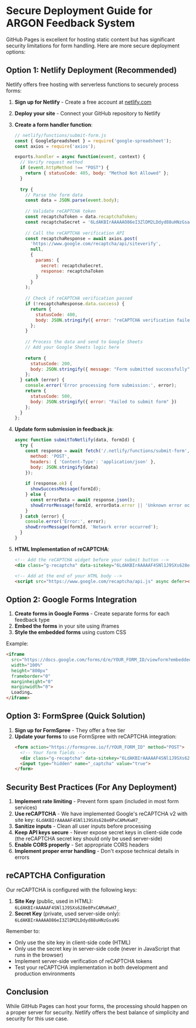 # Secure Deployment Guide for ARGON Feedback System

GitHub Pages is excellent for hosting static content but has significant security limitations for form handling. Here are more secure deployment options:

## Option 1: Netlify Deployment (Recommended)

Netlify offers free hosting with serverless functions to securely process forms:

1. **Sign up for Netlify** - Create a free account at [netlify.com](https://www.netlify.com/)

2. **Deploy your site** - Connect your GitHub repository to Netlify

3. **Create a form handler function**:
   ```js
   // netlify/functions/submit-form.js
   const { GoogleSpreadsheet } = require('google-spreadsheet');
   const axios = require('axios');
   
   exports.handler = async function(event, context) {
     // Verify request method
     if (event.httpMethod !== "POST") {
       return { statusCode: 405, body: "Method Not Allowed" };
     }
     
     try {
       // Parse the form data
       const data = JSON.parse(event.body);
       
       // Validate reCAPTCHA token
       const recaptchaToken = data.recaptchaToken;
       const recaptchaSecret = '6LdAKBIrAAAAAO86eI3ZlDM2LDdyd88uHNzGsa9G';
       
       // Call the reCAPTCHA verification API
       const recaptchaResponse = await axios.post(
         'https://www.google.com/recaptcha/api/siteverify',
         null,
         {
           params: {
             secret: recaptchaSecret,
             response: recaptchaToken
           }
         }
       );
       
       // Check if reCAPTCHA verification passed
       if (!recaptchaResponse.data.success) {
         return {
           statusCode: 400,
           body: JSON.stringify({ error: "reCAPTCHA verification failed" })
         };
       }
       
       // Process the data and send to Google Sheets
       // Add your Google Sheets logic here
       
       return {
         statusCode: 200,
         body: JSON.stringify({ message: "Form submitted successfully" })
       };
     } catch (error) {
       console.error('Error processing form submission:', error);
       return {
         statusCode: 500,
         body: JSON.stringify({ error: "Failed to submit form" })
       };
     }
   };
   ```

4. **Update form submission in feedback.js**:
   ```js
   async function submitToNetlify(data, formId) {
     try {
       const response = await fetch('/.netlify/functions/submit-form', {
         method: 'POST',
         headers: { 'Content-Type': 'application/json' },
         body: JSON.stringify(data)
       });
       
       if (response.ok) {
         showSuccessMessage(formId);
       } else {
         const errorData = await response.json();
         showErrorMessage(formId, errorData.error || 'Unknown error occurred');
       }
     } catch (error) {
       console.error('Error:', error);
       showErrorMessage(formId, 'Network error occurred');
     }
   }
   ```

5. **HTML Implementation of reCAPTCHA**:
   ```html
   <!-- Add the reCAPTCHA widget before your submit button -->
   <div class="g-recaptcha" data-sitekey="6LdAKBIrAAAAAF4SNl1J9SXs628e0PxCAMvKwH7_"></div>
   
   <!-- Add at the end of your HTML body -->
   <script src="https://www.google.com/recaptcha/api.js" async defer></script>
   ```

## Option 2: Google Forms Integration

1. **Create forms in Google Forms** - Create separate forms for each feedback type
2. **Embed the forms** in your site using iframes
3. **Style the embedded forms** using custom CSS

Example:
```html
<iframe 
  src="https://docs.google.com/forms/d/e/YOUR_FORM_ID/viewform?embedded=true" 
  width="100%" 
  height="800px" 
  frameborder="0" 
  marginheight="0" 
  marginwidth="0">
  Loading…
</iframe>
```

## Option 3: FormSpree (Quick Solution)

1. **Sign up for FormSpree** - They offer a free tier
2. **Update your forms** to use FormSpree with reCAPTCHA integration:
   ```html
   <form action="https://formspree.io/f/YOUR_FORM_ID" method="POST">
     <!-- Your form fields -->
     <div class="g-recaptcha" data-sitekey="6LdAKBIrAAAAAF4SNl1J9SXs628e0PxCAMvKwH7_"></div>
     <input type="hidden" name="_captcha" value="true">
   </form>
   ```

## Security Best Practices (For Any Deployment)

1. **Implement rate limiting** - Prevent form spam (included in most form services)
2. **Use reCAPTCHA** - We have implemented Google's reCAPTCHA v2 with site key: `6LdAKBIrAAAAAF4SNl1J9SXs628e0PxCAMvKwH7_`
3. **Sanitize inputs** - Clean all user inputs before processing
4. **Keep API keys secure** - Never expose secret keys in client-side code (the reCAPTCHA secret key should only be used server-side)
5. **Enable CORS properly** - Set appropriate CORS headers
6. **Implement proper error handling** - Don't expose technical details in errors

## reCAPTCHA Configuration

Our reCAPTCHA is configured with the following keys:

1. **Site Key** (public, used in HTML): `6LdAKBIrAAAAAF4SNl1J9SXs628e0PxCAMvKwH7_`
2. **Secret Key** (private, used server-side only): `6LdAKBIrAAAAAO86eI3ZlDM2LDdyd88uHNzGsa9G`

Remember to:
- Only use the site key in client-side code (HTML)
- Only use the secret key in server-side code (never in JavaScript that runs in the browser)
- Implement server-side verification of reCAPTCHA tokens
- Test your reCAPTCHA implementation in both development and production environments

## Conclusion

While GitHub Pages can host your forms, the processing should happen on a proper server for security. Netlify offers the best balance of simplicity and security for this use case.
